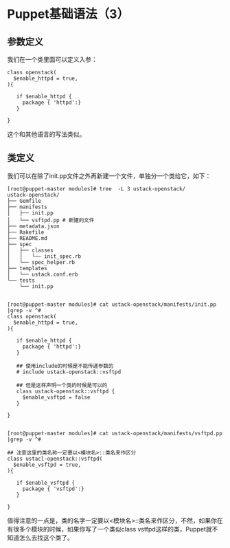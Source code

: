 # Puppet基础语法（3）

## 参数定义

我们在一个类里面可以定义入参：

```
class openstack(
  $enable_httpd = true,
){

   if $enable_httpd {
     package { 'httpd':}
   }

}
```

这个和其他语言的写法类似。

## 类定义

我们可以在除了init.pp文件之外再新建一个文件，单独分一个类给它，如下：

```
[root@puppet-master modules]# tree  -L 3 ustack-openstack/
ustack-openstack/
├── Gemfile
├── manifests
│   ├── init.pp
│   └── vsftpd.pp # 新建的文件
├── metadata.json
├── Rakefile
├── README.md
├── spec
│   ├── classes
│   │   └── init_spec.rb
│   └── spec_helper.rb
├── templates
│   └── ustack.conf.erb
└── tests
    └── init.pp


[root@puppet-master modules]# cat ustack-openstack/manifests/init.pp |grep -v ^#
class openstack(
  $enable_httpd = true,
){

   if $enable_httpd {
     package { 'httpd':}
   }

   ## 使用include的时候是不能传递参数的
   # include ustack-openstack::vsftpd

   ## 但是这样声明一个类的时候是可以的
   class ustack-openstack::vsftpd {
     $enable_vsftpd = false
   }

}


[root@puppet-master modules]# cat ustack-openstack/manifests/vsftpd.pp |grep -v ^#

## 注意这里的类名称一定要以<模块名>::类名来作区分
class ustacl-openstack::vsftpd(
  $enable_vsftpd = true,
){

   if $enable_vsftpd {
     package { 'vsftpd':}
   }

}
```

值得注意的一点是，类的名字一定要以&lt;模块名&gt;::类名来作区分，不然，如果你在有很多个模块的时候，如果你写了一个类似class vstfpd这样的类，Puppet就不知道怎么去找这个类了。





